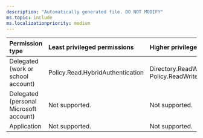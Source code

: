 ```yaml
---
description: "Automatically generated file. DO NOT MODIFY"
ms.topic: include
ms.localizationpriority: medium
---
```


|Permission type|Least privileged permissions|Higher privileged permissions|
|:---|:---|:---|
|Delegated (work or school account)|Policy.Read.HybridAuthentication|Directory.ReadWrite.All, Policy.ReadWrite.HybridAuthentication|
|Delegated (personal Microsoft account)|Not supported.|Not supported.|
|Application|Not supported.|Not supported.|

